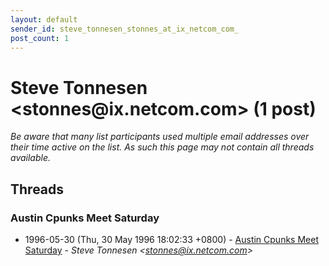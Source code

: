 ```yaml
---
layout: default
sender_id: steve_tonnesen_stonnes_at_ix_netcom_com_
post_count: 1
---
```


# Steve Tonnesen <stonnes<span>@</span>ix.netcom.com> (1 post)

_Be aware that many list participants used multiple email addresses over their time active on the list. As such this page may not contain all threads available._

## Threads

### Austin Cpunks Meet Saturday
+ 1996-05-30 (Thu, 30 May 1996 18:02:33 +0800) - [Austin Cpunks Meet Saturday](/archive/1996/05/2e714f912e157259676cc01974a9a900b917ea01573160e5dbc3f0039f8b7d7c) - _Steve Tonnesen \<stonnes@ix.netcom.com\>_

